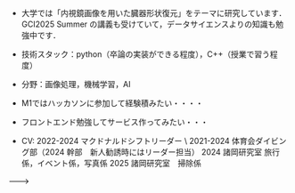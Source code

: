 - 大学では「内視鏡画像を用いた臓器形状復元」をテーマに研究しています．
GCI2025 Summer の講義も受けていて，データサイエンスよりの知識も勉強中です．

- 技術スタック：python（卒論の実装ができる程度），C++（授業で習う程度）
- 分野：画像処理，機械学習，AI

- M1ではハッカソンに参加して経験積みたい・・・・
- フロントエンド勉強してサービス作ってみたい・・・
- CV: 2022-2024 マクドナルドシフトリーダー \\ 2021-2024 体育会ダイビング部（2024 幹部　新人勧誘時にはリーダー担当）  2024 諸岡研究室 旅行係，イベント係，写真係  2025 諸岡研究室　掃除係

--->
